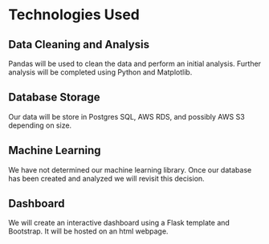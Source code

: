 # Technologies Used

## Data Cleaning and Analysis 
Pandas will be used to clean the data and perform an initial analysis. Further analysis will be completed using Python and Matplotlib.

## Database Storage
Our data will be store in Postgres SQL, AWS RDS, and possibly AWS S3 depending on size. 

## Machine Learning 
We have not determined our machine learning library. Once our database has been created and analyzed we will revisit this decision. 

## Dashboard 
We will create an interactive dashboard using a Flask template and Bootstrap. It will be hosted on an html webpage. 
